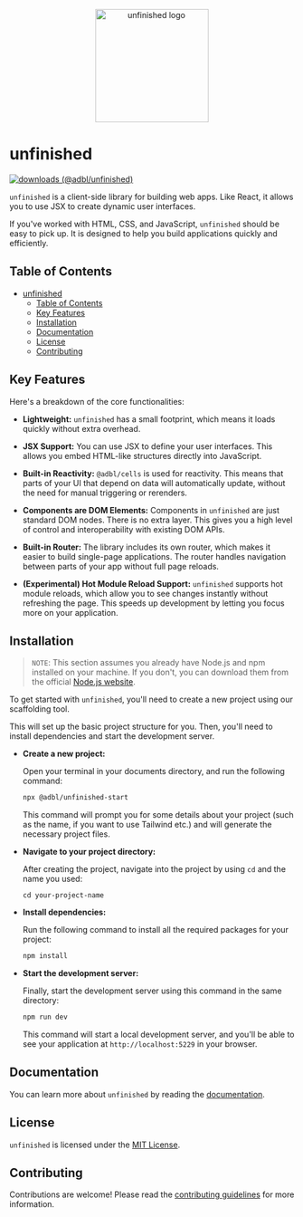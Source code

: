 <p align="center">
    <img src="https://raw.githubusercontent.com/adebola-io/unfinished/refs/heads/main/icon.svg" width="200" alt="unfinished logo">
</p>

# unfinished

[![downloads (@adbl/unfinished)](https://img.shields.io/npm/dm/@adbl/unfinished?label=downloads)](https://www.npmjs.com/package/@adbl/unfinished)

`unfinished` is a client-side library for building web apps. Like React, it allows you to use JSX to create dynamic user interfaces.

If you've worked with HTML, CSS, and JavaScript, `unfinished` should be easy to pick up. It is designed to help you build applications quickly and efficiently.

## Table of Contents

- [unfinished](#unfinished)
  - [Table of Contents](#table-of-contents)
  - [Key Features](#key-features)
  - [Installation](#installation)
  - [Documentation](#documentation)
  - [License](#license)
  - [Contributing](#contributing)

## Key Features

Here's a breakdown of the core functionalities:

- **Lightweight:** `unfinished` has a small footprint, which means it loads quickly without extra overhead.

- **JSX Support:** You can use JSX to define your user interfaces. This allows you embed HTML-like structures directly into JavaScript.

- **Built-in Reactivity:** `@adbl/cells` is used for reactivity. This means that parts of your UI that depend on data will automatically update, without the need for manual triggering or rerenders.

- **Components are DOM Elements:** Components in `unfinished` are just standard DOM nodes. There is no extra layer. This gives you a high level of control and interoperability with existing DOM APIs.

- **Built-in Router:** The library includes its own router, which makes it easier to build single-page applications. The router handles navigation between parts of your app without full page reloads.

- **(Experimental) Hot Module Reload Support:** `unfinished` supports hot module reloads, which allow you to see changes instantly without refreshing the page. This speeds up development by letting you focus more on your application.

## Installation

> `NOTE`: This section assumes you already have Node.js and npm installed on your machine. If you don't, you can download them from the official [Node.js website](https://nodejs.org/en/).

To get started with `unfinished`, you'll need to create a new project using our scaffolding tool.

This will set up the basic project structure for you. Then, you'll need to install dependencies and start the development server.

- **Create a new project:**

  Open your terminal in your documents directory, and run the following command:

  ```bash
  npx @adbl/unfinished-start
  ```

  This command will prompt you for some details about your project (such as the name, if you want to use Tailwind etc.) and will generate the necessary project files.

- **Navigate to your project directory:**

  After creating the project, navigate into the project by using `cd` and the name you used:

  ```shell
  cd your-project-name
  ```

- **Install dependencies:**

  Run the following command to install all the required packages for your project:

  ```bash
  npm install
  ```

- **Start the development server:**

  Finally, start the development server using this command in the same directory:

  ```bash
  npm run dev
  ```

  This command will start a local development server, and you'll be able to see your application at `http://localhost:5229` in your browser.

## Documentation

You can learn more about `unfinished` by reading the [documentation](https://github.com/adebola-io/unfinished/blob/main/docs/README.md).

## License

`unfinished` is licensed under the [MIT License](https://github.com/adebola-io/unfinished/blob/main/LICENSE).

## Contributing

Contributions are welcome! Please read the [contributing guidelines](https://github.com/adebola-io/unfinished/blob/main/CONTRIBUTING.md) for more information.
